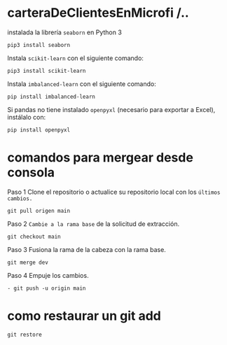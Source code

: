 # carteraDeClientesEnMicrofi /..
instalada la librería `seaborn` en Python 3
```makdown
pip3 install seaborn
```
Instala `scikit-learn` con el siguiente comando:
```makdown
pip3 install scikit-learn
```
Instala `imbalanced-learn` con el siguiente comando:
```makdown
pip install imbalanced-learn
```
Si pandas no tiene instalado `openpyxl` (necesario para exportar a Excel), instálalo con:
```makdown
pip install openpyxl
```

# comandos para mergear desde consola
Paso 1 Clone el repositorio o actualice su repositorio local con los `últimos cambios.`

```makdown
git pull origen main
```
Paso 2 `Cambie a la rama base` de la solicitud de extracción.
```makdown
git checkout main
```
Paso 3 Fusiona la rama de la cabeza con la rama base.
```makdown
git merge dev
```
Paso 4 Empuje los cambios.
```makdown
- git push -u origin main
```
# como restaurar un git add
```makdown
git restore
```